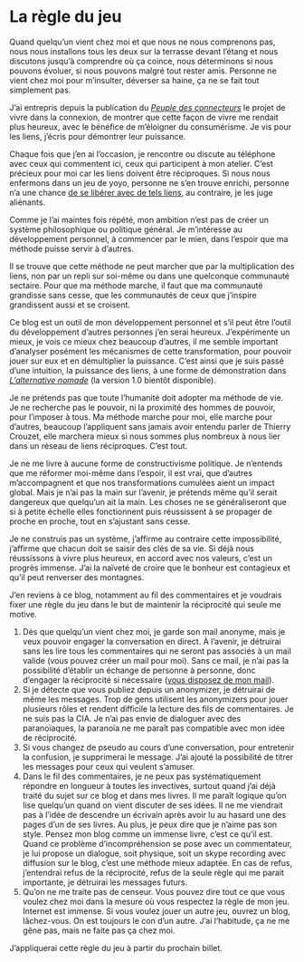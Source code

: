 # La règle du jeu

Quand quelqu’un vient chez moi et que nous ne nous comprenons pas, nous nous installons tous les deux sur la terrasse devant l’étang et nous discutons jusqu’à comprendre où ça coince, nous déterminons si nous pouvons évoluer, si nous pouvons malgré tout rester amis. Personne ne vient chez moi pour m’insulter, déverser sa haine, ça ne se fait tout simplement pas.<span id="more-17871"></span>

J’ai entrepris depuis la publication du [*Peuple des connecteurs*](https://tcrouzet.com/le-peuple-des-connecteurs/) le projet de vivre dans la connexion, de montrer que cette façon de vivre me rendait plus heureux, avec le bénéfice de m’éloigner du consumérisme. Je vis pour les liens, j’écris pour démontrer leur puissance.

Chaque fois que j’en ai l’occasion, je rencontre ou discute au téléphone avec ceux qui commentent ici, ceux qui participent à mon atelier. C’est précieux pour moi car les liens doivent être réciproques. Si nous nous enfermons dans un jeu de yoyo, personne ne s’en trouve enrichi, personne n’a une chance [de se libérer avec de tels liens](https://tcrouzet.com/2010/05/08/la-liberte-le-lien/), au contraire, je les juge aliénants.

Comme je l’ai maintes fois répété, mon ambition n’est pas de créer un système philosophique ou politique général. Je m’intéresse au développement personnel, à commencer par le mien, dans l’espoir que ma méthode puisse servir à d’autres.

Il se trouve que cette méthode ne peut marcher que par la multiplication des liens, non par un repli sur soi-même ou dans une quelconque communauté sectaire. Pour que ma méthode marche, il faut que ma communauté grandisse sans cesse, que les communautés de ceux que j’inspire grandissent aussi et se croisent.

Ce blog est un outil de mon développement personnel et s’il peut être l’outil du développement d’autres personnes j’en serai heureux. J’expérimente un mieux, je vois ce mieux chez beaucoup d’autres, il me semble important d’analyser posément les mécanismes de cette transformation, pour pouvoir jouer sur eux et en démultiplier la puissance. C’est ainsi que je suis passé d’une intuition, la puissance des liens, à une forme de démonstration dans [*L’alternative nomade*](https://tcrouzet.com/alternative-nomade/) (la version 1.0 bientôt disponible).

Je ne prétends pas que toute l’humanité doit adopter ma méthode de vie. Je ne recherche pas le pouvoir, ni la proximité des hommes de pouvoir, pour l’imposer à tous. Ma méthode marche pour moi, elle marche pour d’autres, beaucoup l’appliquent sans jamais avoir entendu parler de Thierry Crouzet, elle marchera mieux si nous sommes plus nombreux à nous lier dans un réseau de liens réciproques. C’est tout.

Je ne me livre à aucune forme de constructivisme politique. Je n’entends que me réformer moi-même dans l’espoir, il est vrai, que d’autres m’accompagnent et que nos transformations cumulées aient un impact global. Mais je n’ai pas la main sur l’avenir, je prétends même qu’il serait dangereux que quelqu’un ait la main. Les choses ne se généraliseront que si à petite échelle elles fonctionnent puis réussissent à se propager de proche en proche, tout en s’ajustant sans cesse.

Je ne construis pas un système, j’affirme au contraire cette impossibilité, j’affirme que chacun doit se saisir des clés de sa vie. Si déjà nous réussissons à vivre plus heureux, en accord avec nos valeurs, c’est un progrès immense. J’ai la naïveté de croire que le bonheur est contagieux et qu’il peut renverser des montagnes.

J’en reviens à ce blog, notamment au fil des commentaires et je voudrais fixer une règle du jeu dans le but de maintenir la réciprocité qui seule me motive.

1. Dès que quelqu’un vient chez moi, je garde son mail anonyme, mais je veux pouvoir engager la conversation en direct. À l’avenir, je détruirai sans les lire tous les commentaires qui ne seront pas associés à un mail valide (vous pouvez créer un mail pour moi). Sans ce mail, je n’ai pas la possibilité d’établir un échange de personne à personne, donc d’engager la réciprocité si nécessaire ([vous disposez de mon mail](https://tcrouzet.com/informations/#mail)).
2. Si je détecte que vous publiez depuis un anonymizer, je détruirai de même les messages. Trop de gens utilisent les anonymizers pour jouer plusieurs rôles et rendent difficile la lecture des fils de commentaires. Je ne suis pas la CIA. Je n’ai pas envie de dialoguer avec des paranoïaques, la paranoïa ne me paraît pas compatible avec mon idée de réciprocité.
3. Si vous changez de pseudo au cours d’une conversation, pour entretenir la confusion, je supprimerai le message. J’ai ajouté la possibilité de titrer les messages pour ceux qui veulent s’amuser.
4. Dans le fil des commentaires, je ne peux pas systématiquement répondre en longueur à toutes les invectives, surtout quand j’ai déjà traité du sujet sur ce blog et dans mes livres. Il me paraît logique qu’on lise quelqu’un quand on vient discuter de ses idées. Il ne me viendrait pas à l’idée de descendre un écrivain après avoir lu au hasard une des pages d’un de ses livres. Au plus, je peux dire que je n’aime pas son style. Pensez mon blog comme un immense livre, c’est ce qu’il est. Quand ce problème d’incompréhension se pose avec un commentateur, je lui propose un dialogue, soit physique, soit un skype recording avec diffusion sur le blog, c’est une méthode mieux adaptée. En cas de refus, j’entendrai refus de la réciprocité, refus de la seule règle qui me parait importante, je détruirai les messages futurs.
5. Qu’on ne me traite pas de censeur. Vous pouvez dire tout ce que vous voulez chez moi dans la mesure où vous respectez la règle de mon jeu. Internet est immense. Si vous voulez jouer un autre jeu, ouvrez un blog, lâchez-vous. On est toujours le con d’un autre. J’ai l’habitude, ça ne me gêne pas, mais ne faite pas ça chez moi.

J’appliquerai cette règle du jeu à partir du prochain billet.